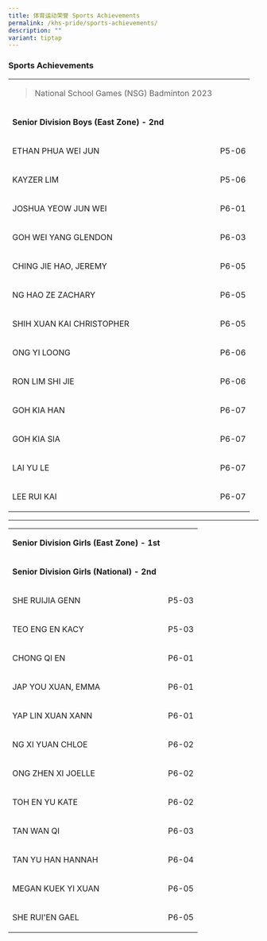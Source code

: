 ```yaml
---
title: 体育运动荣誉 Sports Achievements
permalink: /khs-pride/sports-achievements/
description: ""
variant: tiptap
---
```

<h3>Sports Achievements</h3>
<table>
<tbody>
<tr>
<td rowspan="1" colspan="1">
<blockquote>
<p>National School Games (NSG) Badminton 2023</p>
</blockquote>
</td>
<td rowspan="1" colspan="1">
<p></p>
</td>
</tr>
<tr>
<td rowspan="1" colspan="1">
<p><strong>Senior Division Boys (East Zone) - 2nd</strong>
</p>
</td>
<td rowspan="1" colspan="1">
<p></p>
</td>
</tr>
<tr>
<td rowspan="1" colspan="1">
<p>ETHAN PHUA WEI JUN</p>
</td>
<td rowspan="1" colspan="1">
<p>P5-06</p>
</td>
</tr>
<tr>
<td rowspan="1" colspan="1">
<p>KAYZER LIM</p>
</td>
<td rowspan="1" colspan="1">
<p>P5-06</p>
</td>
</tr>
<tr>
<td rowspan="1" colspan="1">
<p>JOSHUA YEOW JUN WEI</p>
</td>
<td rowspan="1" colspan="1">
<p>P6-01</p>
</td>
</tr>
<tr>
<td rowspan="1" colspan="1">
<p>GOH WEI YANG GLENDON</p>
</td>
<td rowspan="1" colspan="1">
<p>P6-03</p>
</td>
</tr>
<tr>
<td rowspan="1" colspan="1">
<p>CHING JIE HAO, JEREMY</p>
</td>
<td rowspan="1" colspan="1">
<p>P6-05</p>
</td>
</tr>
<tr>
<td rowspan="1" colspan="1">
<p>NG HAO ZE ZACHARY</p>
</td>
<td rowspan="1" colspan="1">
<p>P6-05</p>
</td>
</tr>
<tr>
<td rowspan="1" colspan="1">
<p>SHIH XUAN KAI CHRISTOPHER</p>
</td>
<td rowspan="1" colspan="1">
<p>P6-05</p>
</td>
</tr>
<tr>
<td rowspan="1" colspan="1">
<p>ONG YI LOONG</p>
</td>
<td rowspan="1" colspan="1">
<p>P6-06</p>
</td>
</tr>
<tr>
<td rowspan="1" colspan="1">
<p>RON LIM SHI JIE</p>
</td>
<td rowspan="1" colspan="1">
<p>P6-06</p>
</td>
</tr>
<tr>
<td rowspan="1" colspan="1">
<p>GOH KIA HAN</p>
</td>
<td rowspan="1" colspan="1">
<p>P6-07</p>
</td>
</tr>
<tr>
<td rowspan="1" colspan="1">
<p>GOH KIA SIA</p>
</td>
<td rowspan="1" colspan="1">
<p>P6-07</p>
</td>
</tr>
<tr>
<td rowspan="1" colspan="1">
<p>LAI YU LE</p>
</td>
<td rowspan="1" colspan="1">
<p>P6-07</p>
</td>
</tr>
<tr>
<td rowspan="1" colspan="1">
<p>LEE RUI KAI</p>
</td>
<td rowspan="1" colspan="1">
<p>P6-07</p>
</td>
</tr>
</tbody>
</table>
<hr>
<table>
<tbody>
<tr>
<td rowspan="1" colspan="1">
<p><strong>Senior Division Girls (East Zone) - 1st </strong>
</p>
</td>
<td rowspan="1" colspan="1">
<p></p>
</td>
</tr>
<tr>
<td rowspan="1" colspan="1">
<p><strong>Senior Division Girls (National) - 2nd</strong>
</p>
</td>
<td rowspan="1" colspan="1">
<p></p>
</td>
</tr>
<tr>
<td rowspan="1" colspan="1">
<p>SHE RUIJIA GENN</p>
</td>
<td rowspan="1" colspan="1">
<p>P5-03</p>
</td>
</tr>
<tr>
<td rowspan="1" colspan="1">
<p>TEO ENG EN KACY</p>
</td>
<td rowspan="1" colspan="1">
<p>P5-03</p>
</td>
</tr>
<tr>
<td rowspan="1" colspan="1">
<p>CHONG QI EN</p>
</td>
<td rowspan="1" colspan="1">
<p>P6-01</p>
</td>
</tr>
<tr>
<td rowspan="1" colspan="1">
<p>JAP YOU XUAN, EMMA</p>
</td>
<td rowspan="1" colspan="1">
<p>P6-01</p>
</td>
</tr>
<tr>
<td rowspan="1" colspan="1">
<p>YAP LIN XUAN XANN</p>
</td>
<td rowspan="1" colspan="1">
<p>P6-01</p>
</td>
</tr>
<tr>
<td rowspan="1" colspan="1">
<p>NG XI YUAN CHLOE</p>
</td>
<td rowspan="1" colspan="1">
<p>P6-02</p>
</td>
</tr>
<tr>
<td rowspan="1" colspan="1">
<p>ONG ZHEN XI JOELLE</p>
</td>
<td rowspan="1" colspan="1">
<p>P6-02</p>
</td>
</tr>
<tr>
<td rowspan="1" colspan="1">
<p>TOH EN YU KATE</p>
</td>
<td rowspan="1" colspan="1">
<p>P6-02</p>
</td>
</tr>
<tr>
<td rowspan="1" colspan="1">
<p>TAN WAN QI</p>
</td>
<td rowspan="1" colspan="1">
<p>P6-03</p>
</td>
</tr>
<tr>
<td rowspan="1" colspan="1">
<p>TAN YU HAN HANNAH</p>
</td>
<td rowspan="1" colspan="1">
<p>P6-04</p>
</td>
</tr>
<tr>
<td rowspan="1" colspan="1">
<p>MEGAN KUEK YI XUAN</p>
</td>
<td rowspan="1" colspan="1">
<p>P6-05</p>
</td>
</tr>
<tr>
<td rowspan="1" colspan="1">
<p>SHE RUI'EN GAEL</p>
</td>
<td rowspan="1" colspan="1">
<p>P6-05</p>
</td>
</tr>
</tbody>
</table>
<p></p>